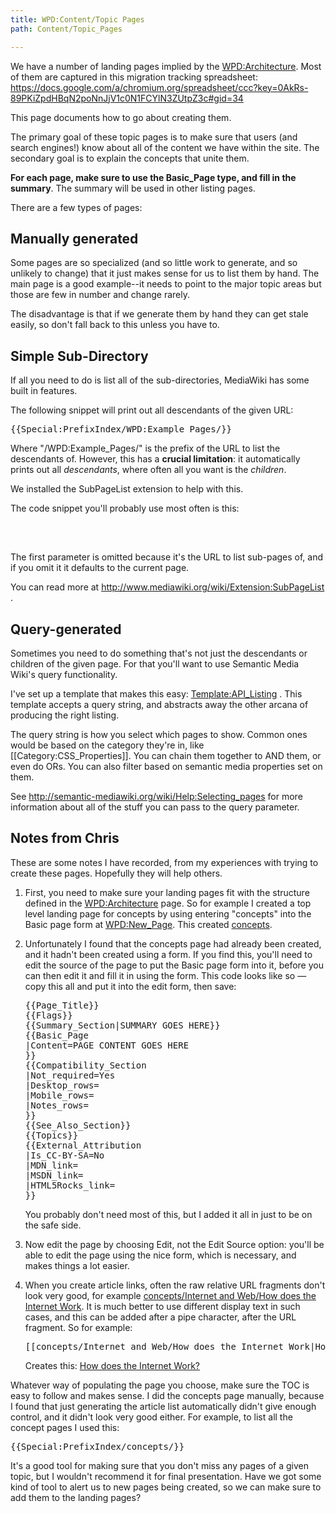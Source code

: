 ```yaml
---
title: WPD:Content/Topic Pages
path: Content/Topic_Pages

---
```

<p>We have a number of landing pages implied by the <a href="/wiki/WPD:Architecture" title="WPD:Architecture">WPD:Architecture</a>. Most of them are captured in this migration tracking spreadsheet: <a rel="nofollow" class="external free" href="https://docs.google.com/a/chromium.org/spreadsheet/ccc?key=0AkRs-89PKiZpdHBqN2poNnJjV1c0N1FCYlN3ZUtpZ3c#gid=34">https://docs.google.com/a/chromium.org/spreadsheet/ccc?key=0AkRs-89PKiZpdHBqN2poNnJjV1c0N1FCYlN3ZUtpZ3c#gid=34</a>
</p><p>This page documents how to go about creating them.
</p><p>The primary goal of these topic pages is to make sure that users (and search engines!) know about all of the content we have within the site. The secondary goal is to explain the concepts that unite them.
</p><p><b>For each page, make sure to use the Basic_Page type, and fill in the summary</b>. The summary will be used in other listing pages.
</p><p>There are a few types of pages:
</p>
<h2><span class="mw-headline" id="Manually_generated">Manually generated</span></h2>
<p>Some pages are so specialized (and so little work to generate, and so unlikely to change) that it just makes sense for us to list them by hand. The main page is a good example--it needs to point to the major topic areas but those are few in number and change rarely.
</p><p>The disadvantage is that if we generate them by hand they can get stale easily, so don't fall back to this unless you have to.
</p>
<h2><span class="mw-headline" id="Simple_Sub-Directory">Simple Sub-Directory</span></h2>
<p>If all you need to do is list all of the sub-directories, MediaWiki has some built in features.
</p><p>The following snippet will print out all descendants of the given URL:
</p>
<pre>
{{Special:PrefixIndex/WPD:Example_Pages/}}
</pre>
<p>Where "/WPD:Example_Pages/" is the prefix of the URL to list the descendants of. However, this has a <b>crucial limitation</b>: it automatically prints out all <i>descendants</i>, where often all you want is the <i>children</i>.
</p><p>We installed the SubPageList extension to help with this.
</p><p>The code snippet you'll probably use most often is this: 
</p>
<pre class="language-html5" data-lang="html5">
<splist />
</pre>
<p><br />
The first parameter is omitted because it's the URL to list sub-pages of, and if you omit it it defaults to the current page.
</p><p>You can read more at <a class="external free" href="http://www.mediawiki.org/wiki/Extension:SubPageList">http://www.mediawiki.org/wiki/Extension:SubPageList</a> .
</p>
<h2><span class="mw-headline" id="Query-generated">Query-generated</span></h2>
<p>Sometimes you need to do something that's not just the descendants or children of the given page. For that you'll want to use Semantic Media Wiki's query functionality.
</p><p>I've set up a template that makes this easy: <a href="/wiki/Template:API_Listing" title="Template:API Listing">Template:API_Listing</a> . This template accepts a query string, and abstracts away the other arcana of producing the right listing.
</p><p>The query string is how you select which pages to show. Common ones would be based on the category they're in, like [[Category:CSS_Properties]]. You can chain them together to AND them, or even do ORs. You can also filter based on semantic media properties set on them.
</p><p>See <a rel="nofollow" class="external free" href="http://semantic-mediawiki.org/wiki/Help:Selecting_pages">http://semantic-mediawiki.org/wiki/Help:Selecting_pages</a> for more information about all of the stuff you can pass to the query parameter.
</p>
<h2><span class="mw-headline" id="Notes_from_Chris">Notes from Chris</span></h2>
<p>These are some notes I have recorded, from my experiences with trying to create these pages. Hopefully they will help others.
</p>
<ol>

<li>
<p>First, you need to make sure your landing pages fit with the structure defined in the <a href="/wiki/WPD:Architecture" title="WPD:Architecture">WPD:Architecture</a> page. So for example I created a top level landing page for concepts by using entering "concepts" into the Basic page form at <a href="/wiki/WPD:New_Page" title="WPD:New Page">WPD:New_Page</a>. This created <a href="/wiki/concepts" title="concepts">concepts</a>.</p>
</li>
<li>
<p>Unfortunately I found that the concepts page had already been created, and it hadn't been created using a form. If you find this, you'll need to edit the source of the page to put the Basic page form into it, before you can then edit it and fill it in using the form. This code looks like so — copy this all and put it into the edit form, then save:</p>
<pre>{{Page_Title}}
{{Flags}}
{{Summary_Section|SUMMARY GOES HERE}}
{{Basic_Page
|Content=PAGE CONTENT GOES HERE
}}
{{Compatibility_Section
|Not_required=Yes
|Desktop_rows=
|Mobile_rows=
|Notes_rows=
}}
{{See_Also_Section}}
{{Topics}}
{{External_Attribution
|Is_CC-BY-SA=No
|MDN_link=
|MSDN_link=
|HTML5Rocks_link=
}}</pre>
<p>You probably don't need most of this, but I added it all in just to be on the safe side.</p>
</li>
<li>
<p>Now edit the page by choosing Edit, not the Edit Source option: you'll be able to edit the page using the nice form, which is necessary, and makes things a lot easier.</p>
</li>
<li>
<p>When you create article links, often the raw relative URL fragments don't look very good, for example <a href="/wiki/concepts/Internet_and_Web/How_does_the_Internet_Work" title="concepts/Internet and Web/How does the Internet Work">concepts/Internet and Web/How does the Internet Work</a>. It is much better to use different display text in such cases, and this can be added after a pipe character, after the URL fragment. So for example:</p>
<pre>[[concepts/Internet and Web/How does the Internet Work|How does the Internet Work?]]</pre>
<p>Creates this: <a href="/wiki/concepts/Internet_and_Web/How_does_the_Internet_Work" title="concepts/Internet and Web/How does the Internet Work">How does the Internet Work?</a></p>
</li>
</ol>
<p>Whatever way of populating the page you choose, make sure the TOC is easy to follow and makes sense. I did the concepts page manually, because I found that just generating the article list automatically didn't give enough control, and it didn't look very good either. For example, to list all the concept pages I used this:
</p>
<pre>{{Special:PrefixIndex/concepts/}}</pre>
<p>It's a good tool for making sure that you don't miss any pages of a given topic, but I wouldn't recommend it for final presentation. Have we got some kind of tool to alert us to new pages being created, so we can make sure to add them to the landing pages?
</p>
<!-- Saved in parser cache with key wpwiki:pcache:idhash:1398-0!*!0!!*!*!*!esi=1 and timestamp 20150810195959 and revision id 101678
 -->

